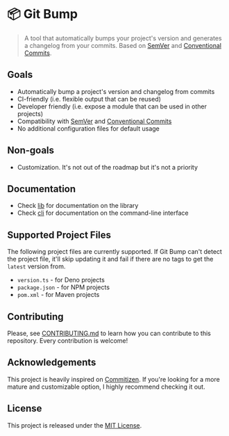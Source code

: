 # :package: Git Bump

> A tool that automatically bumps your project's version and generates a changelog from your commits. Based on [SemVer](https://semver.org) and [Conventional Commits](https://www.conventionalcommits.org/en/v1.0.0/).

## Goals

- Automatically bump a project's version and changelog from commits
- CI-friendly (i.e. flexible output that can be reused)
- Developer friendly (i.e. expose a module that can be used in other projects)
- Compatibility with [SemVer](https://semver.org) and [Conventional Commits](https://www.conventionalcommits.org/en/v1.0.0/)
- No additional configuration files for default usage

## Non-goals

- Customization. It's not out of the roadmap but it's not a priority

## Documentation

- Check [lib](lib) for documentation on the library
- Check [cli](cli) for documentation on the command-line interface

## Supported Project Files

The following project files are currently supported. If Git Bump can't detect
the project file, it'll skip updating it and fail if there are no tags to get
the `latest` version from.

- `version.ts` - for Deno projects
- `package.json` - for NPM projects
- `pom.xml` - for Maven projects

## Contributing

Please, see [CONTRIBUTING.md](CONTRIBUTING.md) to learn how you can contribute to this repository. Every contribution is welcome!

## Acknowledgements

This project is heavily inspired on [Commitizen](https://github.com/commitizen-tools/commitizen). If you're looking for a more mature and customizable option, I highly recommend checking it out.

## License

This project is released under the [MIT License](LICENSE).